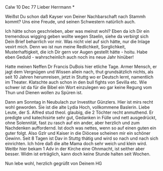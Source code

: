  Calw 10 Dec 77
Lieber Herrmann <Mogl>*

Weißst Du schon daß Kayser von Deiner Nachbarschaft nach Stammh kommt? Uns eine Freude, und seinen Schwestern natürlich auch.

Ich hätte schon geschrieben, aber was meinst wohl? Eben da ich Dir ein tremendous wigging geben wollte wegen Staelin, siehe da verbirgt sich Dein Brief beharrlich vor mir. Was nicht viel auf sich hätte, nur die Inlage vexirt mich. Denn wo ist nun meine Redlichkeit, Sorglichkeit, Musterhaftigkeit, die ich Dir gern vor Augen gestellt hätte - hoitu. Habe eben Geduld - wahrscheinlich auch noch ins neue Jahr hinüber!

Hatte meinen Neffen Dr Francis DuBois hier etliche Tage. Armer Mensch, er jagt dem Vergnügen und Wissen allein nach, thut grundsätzlich nichts, als seit 10 Jahren herumreisen, jetzt in Stuttg wo er Deutsch lernt, namentlich im Theater. Klatschte auch schon in den bull fights von Sevilla etc. Wie schwer ist da für die Bibel ein Wort einzulegen wo gar keine Regung vom Thun und Dienen wollen zu Spüren ist.

Dann am Sonntag in Neubulach zur Investitur Günzlers. Hier ist mirs recht wohl geworden. Sie ist die alte Lydia Hoch, vollkommene Baslerin. Liebe Leute, der S. Alfred stud theol. glaubig, die 2 Töchter recht anmuthend. Er predigte und katechisirte sehr gut, Gedanken in Fülle und nett ausgedrückt, ohne Solennität, fast zu rasch auf ein ander, aber herzlich und zum Nachdenken auffordernd. Ist doch was nettes, wenn so auf einen guten ein guter folgt. Also Gzlr und Kaiser in die Diöcese scheinen mir ein schöner Gewinn. 
Seit 8 Tagen ist Dav in Stuttg thätig und wird so nach und nach sich einrichten. Ich höre daß die alte Mama doch sehr weich und klein wird. Weitbr hier bekam 1 Adv in der Kirche eine Ohnmacht, ist seither aber besser. Widm ist erträglich, kann doch keine Stunde halten seit Wochen.

Nun lebe wohl, herzlich gegrüßt
 von Deinem HG

